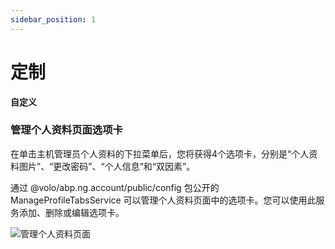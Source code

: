 ```yaml
---
sidebar_position: 1
---
```


# 定制

**自定义**

### 管理个人资料页面选项卡

在单击主机管理员个人资料的下拉菜单后，您将获得4个选项卡，分别是“个人资料图片”、“更改密码”、“个人信息”和“双因素”。

通过 @volo/abp.ng.account/public/config 包公开的 ManageProfileTabsService 可以管理个人资料页面中的选项卡。您可以使用此服务添加、删除或编辑选项卡。

![管理个人资料页面](https://raw.githubusercontent.com/Wai-Technologies/raaghu-docs/development/raaghu/docs/en/images/my-account.png)